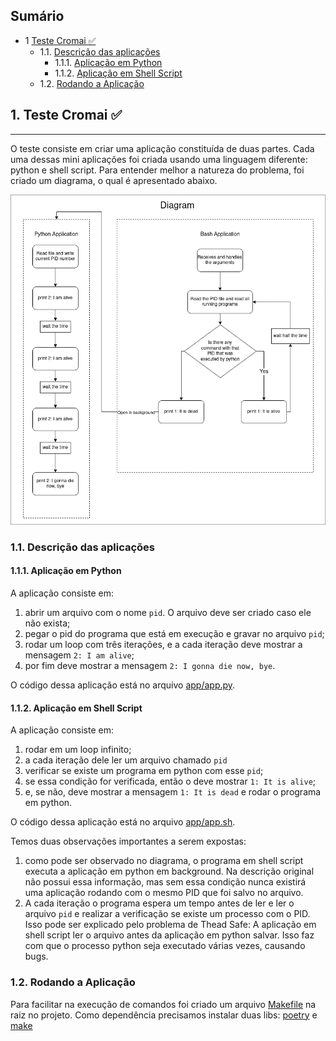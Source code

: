 <!-- vscode-markdown-toc -->

## Sumário

- 1 [Teste Cromai ✅](#TesteCromai)
  - 1.1. [Descrição das aplicações](#Descriodasaplicaes)
    - 1.1.1. [Aplicação em Python](#AplicaoemPython)
    - 1.1.2. [Aplicação em Shell Script](#AplicaoemShellScript)
  - 1.2. [Rodando a Aplicação](#RodandoaAplicao)

<!-- vscode-markdown-toc-config
	numbering=true
	autoSave=true
	/vscode-markdown-toc-config -->
<!-- /vscode-markdown-toc -->

## 1. <a name='TesteCromai'></a>Teste Cromai ✅

---

O teste consiste em criar uma aplicação constituída de duas partes. Cada uma dessas mini aplicações foi criada usando uma linguagem diferente: python e shell script. Para entender melhor a natureza do problema, foi criado um diagrama, o qual é apresentado abaixo.

![diagrama](./diagram/cromai.png)

### 1.1. <a name='Descriodasaplicaes'></a>Descrição das aplicações

#### 1.1.1. <a name='AplicaoemPython'></a>Aplicação em Python

A aplicação consiste em:

1. abrir um arquivo com o nome `pid`. O arquivo deve ser criado caso ele não exista;
2. pegar o pid do programa que está em execução e gravar no arquivo `pid`;
3. rodar um loop com três iterações, e a cada iteração deve mostrar a mensagem `2: I am alive`;
4. por fim deve mostrar a mensagem `2: I gonna die now, bye`.

O código dessa aplicação está no arquivo [app/app.py](./app/app.py).

#### 1.1.2. <a name='AplicaoemShellScript'></a>Aplicação em Shell Script

A aplicação consiste em:

1. rodar em um loop infinito;
2. a cada iteração dele ler um arquivo chamado `pid`
3. verificar se existe um programa em python com esse `pid`;
4. se essa condição for verificada, então o deve mostrar `1: It is alive`;
5. e, se não, deve mostrar a mensagem `1: It is dead` e rodar o programa em python.

O código dessa aplicação está no arquivo [app/app.sh](./app/app.sh).

Temos duas observações importantes a serem expostas:

1. como pode ser observado no diagrama, o programa em shell script executa a aplicação em python em background. Na descrição original não possui essa informação, mas sem essa condição nunca existirá uma aplicação rodando com o mesmo PID que foi salvo no arquivo.
2. A cada iteração o programa espera um tempo antes de ler e ler o arquivo `pid` e realizar a verificação se existe um processo com o PID. Isso pode ser explicado pelo problema de Thead Safe: A aplicação em shell script ler o arquivo antes da aplicação em python salvar. Isso faz com que o processo python seja executado várias vezes, causando bugs.

### 1.2. <a name='RodandoaAplicao'></a>Rodando a Aplicação

Para facilitar na execução de comandos foi criado um arquivo [Makefile](./Makefile) na raiz no projeto. Como dependência precisamos instalar duas libs: [poetry]() e [make]()
